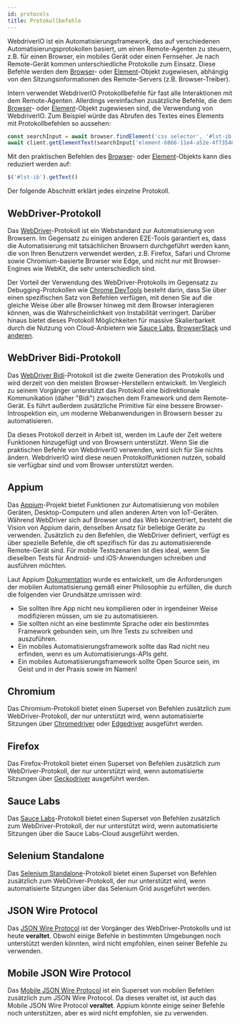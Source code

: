 ```yaml
---
id: protocols
title: Protokollbefehle
---
```


WebdriverIO ist ein Automatisierungsframework, das auf verschiedenen Automatisierungsprotokollen basiert, um einen Remote-Agenten zu steuern, z.B. für einen Browser, ein mobiles Gerät oder einen Fernseher. Je nach Remote-Gerät kommen unterschiedliche Protokolle zum Einsatz. Diese Befehle werden dem [Browser](/docs/api/browser)- oder [Element](/docs/api/element)-Objekt zugewiesen, abhängig von den Sitzungsinformationen des Remote-Servers (z.B. Browser-Treiber).

Intern verwendet WebdriverIO Protokollbefehle für fast alle Interaktionen mit dem Remote-Agenten. Allerdings vereinfachen zusätzliche Befehle, die dem [Browser](/docs/api/browser)- oder [Element](/docs/api/element)-Objekt zugewiesen sind, die Verwendung von WebdriverIO. Zum Beispiel würde das Abrufen des Textes eines Elements mit Protokollbefehlen so aussehen:

```js
const searchInput = await browser.findElement('css selector', '#lst-ib')
await client.getElementText(searchInput['element-6066-11e4-a52e-4f735466cecf'])
```

Mit den praktischen Befehlen des [Browser](/docs/api/browser)- oder [Element](/docs/api/element)-Objekts kann dies reduziert werden auf:

```js
$('#lst-ib').getText()
```

Der folgende Abschnitt erklärt jedes einzelne Protokoll.

## WebDriver-Protokoll

Das [WebDriver](https://w3c.github.io/webdriver/#elements)-Protokoll ist ein Webstandard zur Automatisierung von Browsern. Im Gegensatz zu einigen anderen E2E-Tools garantiert es, dass die Automatisierung mit tatsächlichen Browsern durchgeführt werden kann, die von Ihren Benutzern verwendet werden, z.B. Firefox, Safari und Chrome sowie Chromium-basierte Browser wie Edge, und nicht nur mit Browser-Engines wie WebKit, die sehr unterschiedlich sind.

Der Vorteil der Verwendung des WebDriver-Protokolls im Gegensatz zu Debugging-Protokollen wie [Chrome DevTools](https://w3c.github.io/webdriver/#elements) besteht darin, dass Sie über einen spezifischen Satz von Befehlen verfügen, mit denen Sie auf die gleiche Weise über alle Browser hinweg mit dem Browser interagieren können, was die Wahrscheinlichkeit von Instabilität verringert. Darüber hinaus bietet dieses Protokoll Möglichkeiten für massive Skalierbarkeit durch die Nutzung von Cloud-Anbietern wie [Sauce Labs](https://saucelabs.com/), [BrowserStack](https://www.browserstack.com/) und [anderen](https://github.com/christian-bromann/awesome-selenium#cloud-services).

## WebDriver Bidi-Protokoll

Das [WebDriver Bidi](https://w3c.github.io/webdriver-bidi/)-Protokoll ist die zweite Generation des Protokolls und wird derzeit von den meisten Browser-Herstellern entwickelt. Im Vergleich zu seinem Vorgänger unterstützt das Protokoll eine bidirektionale Kommunikation (daher "Bidi") zwischen dem Framework und dem Remote-Gerät. Es führt außerdem zusätzliche Primitive für eine bessere Browser-Introspektion ein, um moderne Webanwendungen in Browsern besser zu automatisieren.

Da dieses Protokoll derzeit in Arbeit ist, werden im Laufe der Zeit weitere Funktionen hinzugefügt und von Browsern unterstützt. Wenn Sie die praktischen Befehle von WebdriverIO verwenden, wird sich für Sie nichts ändern. WebdriverIO wird diese neuen Protokollfunktionen nutzen, sobald sie verfügbar sind und vom Browser unterstützt werden.

## Appium

Das [Appium](https://appium.io/)-Projekt bietet Funktionen zur Automatisierung von mobilen Geräten, Desktop-Computern und allen anderen Arten von IoT-Geräten. Während WebDriver sich auf Browser und das Web konzentriert, besteht die Vision von Appium darin, denselben Ansatz für beliebige Geräte zu verwenden. Zusätzlich zu den Befehlen, die WebDriver definiert, verfügt es über spezielle Befehle, die oft spezifisch für das zu automatisierende Remote-Gerät sind. Für mobile Testszenarien ist dies ideal, wenn Sie dieselben Tests für Android- und iOS-Anwendungen schreiben und ausführen möchten.

Laut Appium [Dokumentation](https://appium.github.io/appium.io/docs/en/about-appium/intro/?lang=en) wurde es entwickelt, um die Anforderungen der mobilen Automatisierung gemäß einer Philosophie zu erfüllen, die durch die folgenden vier Grundsätze umrissen wird:

- Sie sollten Ihre App nicht neu kompilieren oder in irgendeiner Weise modifizieren müssen, um sie zu automatisieren.
- Sie sollten nicht an eine bestimmte Sprache oder ein bestimmtes Framework gebunden sein, um Ihre Tests zu schreiben und auszuführen.
- Ein mobiles Automatisierungsframework sollte das Rad nicht neu erfinden, wenn es um Automatisierungs-APIs geht.
- Ein mobiles Automatisierungsframework sollte Open Source sein, im Geist und in der Praxis sowie im Namen!

## Chromium

Das Chromium-Protokoll bietet einen Superset von Befehlen zusätzlich zum WebDriver-Protokoll, der nur unterstützt wird, wenn automatisierte Sitzungen über [Chromedriver](https://chromedriver.chromium.org/chromedriver-canary) oder [Edgedriver](https://developer.microsoft.com/fr-fr/microsoft-edge/tools/webdriver) ausgeführt werden.

## Firefox

Das Firefox-Protokoll bietet einen Superset von Befehlen zusätzlich zum WebDriver-Protokoll, der nur unterstützt wird, wenn automatisierte Sitzungen über [Geckodriver](https://github.com/mozilla/geckodriver) ausgeführt werden.

## Sauce Labs

Das [Sauce Labs](https://saucelabs.com/)-Protokoll bietet einen Superset von Befehlen zusätzlich zum WebDriver-Protokoll, der nur unterstützt wird, wenn automatisierte Sitzungen über die Sauce Labs-Cloud ausgeführt werden.

## Selenium Standalone

Das [Selenium Standalone](https://www.selenium.dev/documentation/grid/advanced_features/endpoints/)-Protokoll bietet einen Superset von Befehlen zusätzlich zum WebDriver-Protokoll, der nur unterstützt wird, wenn automatisierte Sitzungen über das Selenium Grid ausgeführt werden.

## JSON Wire Protocol

Das [JSON Wire Protocol](https://www.selenium.dev/documentation/legacy/json_wire_protocol/) ist der Vorgänger des WebDriver-Protokolls und ist heute __veraltet__. Obwohl einige Befehle in bestimmten Umgebungen noch unterstützt werden könnten, wird nicht empfohlen, einen seiner Befehle zu verwenden.

## Mobile JSON Wire Protocol

Das [Mobile JSON Wire Protocol](https://github.com/SeleniumHQ/mobile-spec/blob/master/spec-draft.md) ist ein Superset von mobilen Befehlen zusätzlich zum JSON Wire Protocol. Da dieses veraltet ist, ist auch das Mobile JSON Wire Protocol __veraltet__. Appium könnte einige seiner Befehle noch unterstützen, aber es wird nicht empfohlen, sie zu verwenden.